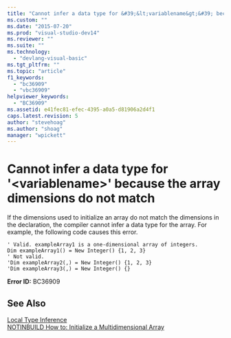 ```yaml
---
title: "Cannot infer a data type for &#39;&lt;variablename&gt;&#39; because the array dimensions do not match | Microsoft Docs"
ms.custom: ""
ms.date: "2015-07-20"
ms.prod: "visual-studio-dev14"
ms.reviewer: ""
ms.suite: ""
ms.technology: 
  - "devlang-visual-basic"
ms.tgt_pltfrm: ""
ms.topic: "article"
f1_keywords: 
  - "bc36909"
  - "vbc36909"
helpviewer_keywords: 
  - "BC36909"
ms.assetid: e41fec81-efec-4395-a0a5-d81906a2d4f1
caps.latest.revision: 5
author: "stevehoag"
ms.author: "shoag"
manager: "wpickett"
---
```

# Cannot infer a data type for &#39;&lt;variablename&gt;&#39; because the array dimensions do not match
If the dimensions used to initialize an array do not match the dimensions in the declaration, the compiler cannot infer a data type for the array. For example, the following code causes this error.  
  
```vb#  
' Valid. exampleArray1 is a one-dimensional array of integers.  
Dim exampleArray1() = New Integer() {1, 2, 3}  
' Not valid.  
'Dim exampleArray2(,) = New Integer() {1, 2, 3}  
'Dim exampleArray3(,) = New Integer() {}  
```  
  
 **Error ID:** BC36909  
  
## See Also  
 [Local Type Inference](../../visual-basic/programming-guide/language-features/variables/local-type-inference.md)   
 [NOTINBUILD How to: Initialize a Multidimensional Array](http://msdn.microsoft.com/en-us/502dcf8b-d86c-46f1-ad7d-3ce809645774)